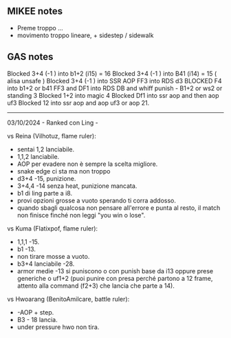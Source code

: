 ## MIKEE notes

- Preme troppo ...
- movimento troppo lineare, + sidestep / sidewalk

## GAS notes

Blocked 3+4 (-1 ) into b1+2 (i15) = 16
Blocked 3+4 (-1 ) into B41 (i14) = 15 ( alisa unsafe )
Blocked 3+4 (-1 ) into SSR AOP
FF3 into RDS d3
BLOCKED F4 into b1+2 or b41
FF3 and DF1 into RDS DB and whiff punish - B1+2 or ws2 or standing 3
Blocked 1+2 into magic 4
Blocked Df1 into ssr aop and then aop uf3
Blocked 12 into ssr aop and aop uf3 or aop 21.

--------------------------------------------------

03/10/2024 - Ranked con Ling -

vs Reina (Vilhotuz, flame ruler):

* sentai 1,2 lanciabile.
* 1,1,2 lanciabile.
* AOP per evadere non è sempre la scelta migliore.
* snake edge ci sta ma non troppo
* d3+4 -15, punizione.
* 3+4,4 -14 senza heat, punizione mancata.
* b1 di ling parte a i8.
* provi opzioni grosse a vuoto sperando ti corra addosso.
* quando sbagli qualcosa non pensare all'errore e punta al resto, il match non finisce finché non leggi "you win o lose".

vs Kuma (Flatixpof, flame ruler):

* 1,1,1 -15.
* b1 -13.
* non tirare mosse a vuoto.
* b3+4 lanciabile -28.
* armor medie -13 si puniscono o con punish base da i13 oppure prese generiche o uf1+2 (puoi punire con presa perché partono a 12 frame, attento alla command (f2+3) che lancia che parte a 14).

vs Hwoarang (BenitoAmilcare, battle ruler):
* -AOP + step.
* B3 - 18 lancia.
* under pressure hwo non tira.
